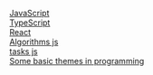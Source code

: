 
[JavaScript](https://github.com/Aquariids/Js-Ts-React-etc../blob/main/JavaScript/JavaScript.md#js)<br>
[TypeScript]()<br>
[React]()<br>
[Algorithms js](https://github.com/Aquariids/Js-Ts-React-etc../tree/main/JavaScript/Algorithms)<br>
[tasks js]()<br>
[Some basic themes in programming]()<br>
